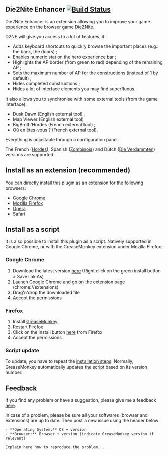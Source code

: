 ## Die2Nite Enhancer [![Build Status](https://travis-ci.org/abeaumet/die2nite_enhancer.png?branch=module_system)](https://travis-ci.org/abeaumet/die2nite_enhancer)

Die2Nite Enhancer is an extension allowing you to improve your game experience on the browser game [Die2Nite](http://www.die2nite.com/).

D2NE will give you access to a lot of features, it:
- Adds keyboard shortcuts to quickly browse the important places (e.g.: the bank, the doors) ;
- Enables numeric stat on the hero experience bar ;
- Highlights the AP border (from green to red) depending of the remaining AP ;
- Sets the maximum number of AP for the constructions (instead of 1 by default) ;
- Hides completed constructions ;
- Hides a lot of interface elements you may find superfluous.

It also allows you to synchronise with some external tools (from the game interface):
- Dusk Dawn (English external tool) ;
- Map Viewer (English external tool)
- BigBroth'Hordes (French external tool) ;
- Où en êtes-vous ? (French external tool).

Everything is adjustable through a configuration panel.

The French ([Hordes](http://www.hordes.fr/)), Spanish ([Zombinoia](http://www.zombinoia.com/)) and Dutch ([Die Verdammten](http://www.dieverdammten.de/)) versions are supported.

## Install as an extension (recommended)

You can directly install this plugin as an extension for the following browsers:
- [Google Chrome](https://chrome.google.com/webstore/detail/die2nite-enhancer/imkkdabijgkodinlhgncdfmghdcdacmg)
- [Mozilla Firefox](https://addons.mozilla.org/en-US/firefox/addon/die2nite_enhancer/)
- [Opera](https://addons.opera.com/en/extensions/details/die2nite-enhancer/)
- [Safari](http://safariaddons.com/en-US/safari/addon/227)

## Install as a script

It is also possible to install this plugin as a script. Natively supported in Google Chrome, or with the GreaseMonkey extension under Mozilla Firefox.

### Google Chrome

1. Download the latest version [here](http://userscripts.org/scripts/show/242398) (Right click on the green install button > Save link As)
2. Launch Google Chrome and go on the extension page (chrome://extensions)
3. Drag'n'drop the downloaded file
4. Accept the permissions

### Firefox

1. Install [GreaseMonkey](https://addons.mozilla.org/en-US/firefox/addon/greasemonkey/)
2. Restart Firefox
3. Click on the install button [here](http://userscripts.org/scripts/show/242398) from Firefox
4. Accept the permissions

### Script update

To update, you have to repeat the [installation steps](#installation-as-a-script). Normally, GreaseMonkey automatically updates the script based on its version number.

## Feedback

If you find any problem or have a suggestion, please give me a feedback [here](https://github.com/abeaumet/die2nite_enhancer/issues).

In case of a problem, please be sure all your softwares (browser and extensions) are up to date. Then post a new issue using the header below:

```
- **Operating System:** OS + version
- **Browser:** Browser + version (indicate GreaseMonkey version if relevant)

Explain here how to reproduce the problem...
```
